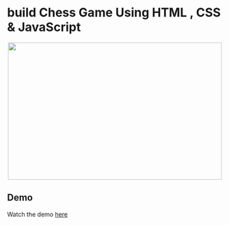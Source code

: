 # build Chess Game Using HTML , CSS & JavaScript

<p align="center">
  <img src="svs(22).jpg" width="500" height="320" />
</p>

## Demo
Watch the demo [here](https://youtu.be/ku0lcfbakXo?si=5wnGFKPSelprFi6M) 
